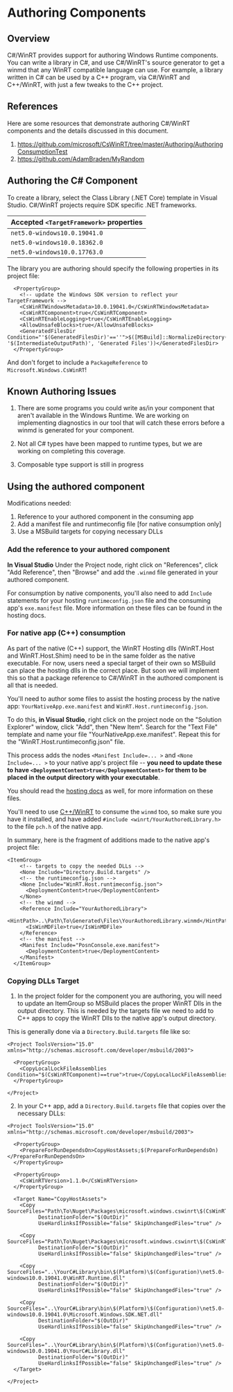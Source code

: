 # Authoring Components

## Overview
C#/WinRT provides support for authoring Windows Runtime components. You can write a library in C#, and use C#/WinRT's source generator to get a winmd that any WinRT compatible language can use. For example, a library written in C# can be used by a C++ program, via C#/WinRT and C++/WinRT, with just a few tweaks to the C++ project.


## References
Here are some resources that demonstrate authoring C#/WinRT components and the details discussed in this document.
1. https://github.com/microsoft/CsWinRT/tree/master/Authoring/AuthoringConsumptionTest
2. https://github.com/AdamBraden/MyRandom


## Authoring the C# Component
To create a library, select the Class Library (.NET Core) template in Visual Studio. C#/WinRT projects require SDK specific .NET frameworks.

Accepted `<TargetFramework>` properties |
--- |
`net5.0-windows10.0.19041.0` |
`net5.0-windows10.0.18362.0` |
`net5.0-windows10.0.17763.0` |

The library you are authoring should specify the following properties in its project file: 
```
  <PropertyGroup>
    <!-- update the Windows SDK version to reflect your TargetFramework -->
    <CsWinRTWindowsMetadata>10.0.19041.0</CsWinRTWindowsMetadata>
    <CsWinRTComponent>true</CsWinRTComponent>
    <CsWinRTEnableLogging>true</CsWinRTEnableLogging>
    <AllowUnsafeBlocks>true</AllowUnsafeBlocks>
    <GeneratedFilesDir Condition="'$(GeneratedFilesDir)'==''">$([MSBuild]::NormalizeDirectory('$(MSBuildProjectDirectory)', '$(IntermediateOutputPath)', 'Generated Files'))</GeneratedFilesDir>
  </PropertyGroup>
```
And don't forget to include a `PackageReference` to `Microsoft.Windows.CsWinRT`!


## Known Authoring Issues
1. There are some programs you could write as/in your component that aren't available in the Windows Runtime. 
We are working on implementing diagnostics in our tool that will catch these errors before a winmd is generated for your component.

2. Not all C# types have been mapped to runtime types, but we are working on completing this coverage. 

3. Composable type support is still in progress

## Using the authored component

Modifications needed: 
  1. Reference to your authored component in the consuming app
  2. Add a manifest file and runtimeconfig file [for native consumption only] 
  3. Use a MSBuild targets for copying necessary DLLs


### Add the reference to your authored component
**In Visual Studio** Under the Project node, right click on "References", click "Add Reference", then "Browse" and add the `.winmd` file generated in your authored component. 

For consumption by native components, you'll also need to add `Include` statements for your hosting `runtimeconfig.json` file and the consuming app's `exe.manifest` file. More information on these files can be found in the hosting docs.   

### For native app (C++) consumption
As part of the native (C++) support, the WinRT Hosting dlls (WinRT.Host and WinRT.Host.Shim) need to be in the same folder as the native executable. 
For now, users need a special target of their own so MSBuild can place the hosting dlls in the correct place. But soon we will implement this so that a package reference to C#/WinRT in the authored component is all that is needed.   

You'll need to author some files to assist the hosting process by the native app: `YourNativeApp.exe.manifest` and `WinRT.Host.runtimeconfig.json`. 

To do this, **in Visual Studio**, right click on the project node on the "Solution Explorer" window, click "Add", then "New Item". Search for the "Text File" template and name your file "YourNativeApp.exe.manifest".
Repeat this for the "WinRT.Host.runtimeconfig.json" file. 

This process adds the nodes `<Manifest Include=... >` and `<None Include=... >` to your native app's project file -- **you need to update these to have `<DeploymentContent>true</DeploymentContent>` for them to be placed in the output directory with your executable**.  

You should read the [hosting docs](https://github.com/microsoft/CsWinRT/blob/master/docs/hosting.md) as well, for more information on these files.

You'll need to use [C++/WinRT](https://docs.microsoft.com/en-us/windows/uwp/cpp-and-winrt-apis/intro-to-using-cpp-with-winrt) to consume the `winmd` too, so make sure you have it installed, and have added `#include <winrt/YourAuthoredLibrary.h>` to the file `pch.h` of the native app.  

In summary, here is the fragment of additions made to the native app's project file:
```
<ItemGroup>
    <!-- targets to copy the needed DLLs -->
    <None Include="Directory.Build.targets" />
    <!-- the runtimeconfig.json -->
    <None Include="WinRT.Host.runtimeconfig.json">
      <DeploymentContent>true</DeploymentContent>
    </None>
    <!-- the winmd -->
    <Reference Include="YourAuthoredLibrary">
      <HintPath>..\Path\To\Generated\Files\YourAuthoredLibrary.winmd</HintPath>
      <IsWinMDFile>true</IsWinMDFile>
    </Reference>
    <!-- the manifest -->
    <Manifest Include="PosnConsole.exe.manifest">
      <DeploymentContent>true</DeploymentContent>
    </Manifest>
  </ItemGroup> 
```

### Copying DLLs Target

1. In the project folder for the component you are authoring, you will need to update an ItemGroup so MSBuild places the proper WinRT Dlls in the output directory. This is needed by the targets file we need to add to C++ apps to copy the WinRT Dlls to the native app's output directory.

This is generally done via a `Directory.Build.targets` file like so:
```
<Project ToolsVersion="15.0" xmlns="http://schemas.microsoft.com/developer/msbuild/2003">
 
  <PropertyGroup>
    <CopyLocalLockFileAssemblies Condition="$(CsWinRTComponent)==true">true</CopyLocalLockFileAssemblies>
  </PropertyGroup>

</Project>
```


2. In your C++ app, add a `Directory.Build.targets` file that copies over the necessary DLLs: 
```
<Project ToolsVersion="15.0" xmlns="http://schemas.microsoft.com/developer/msbuild/2003">

  <PropertyGroup>
    <PrepareForRunDependsOn>CopyHostAssets;$(PrepareForRunDependsOn)</PrepareForRunDependsOn>
  </PropertyGroup>
  
  <PropertyGroup>
    <CsWinRTVersion>1.1.0</CsWinRTVersion>
  </PropertyGroup>
  
  <Target Name="CopyHostAssets">
    <Copy SourceFiles="Path\To\Nuget\Packages\microsoft.windows.cswinrt\$(CsWinRTVersion)\native\$(Platform)\WinRT.Host.dll"
          DestinationFolder="$(OutDir)" 
          UseHardlinksIfPossible="false" SkipUnchangedFiles="true" />
    
    <Copy SourceFiles="Path\To\Nuget\Packages\microsoft.windows.cswinrt\$(CsWinRTVersion)\lib\net5.0\WinRT.Host.Shim.dll"
          DestinationFolder="$(OutDir)" 
          UseHardlinksIfPossible="false" SkipUnchangedFiles="true" />

    <Copy SourceFiles="..\YourC#Library\bin\$(Platform)\$(Configuration)\net5.0-windows10.0.19041.0\WinRT.Runtime.dll" 
          DestinationFolder="$(OutDir)" 
          UseHardlinksIfPossible="false" SkipUnchangedFiles="true" />

    <Copy SourceFiles="..\YourC#Library\bin\$(Platform)\$(Configuration)\net5.0-windows10.0.19041.0\Microsoft.Windows.SDK.NET.dll"
          DestinationFolder="$(OutDir)"
          UseHardlinksIfPossible="false" SkipUnchangedFiles="true" />
    
    <Copy SourceFiles="..\YourC#Library\bin\$(Platform)\$(Configuration)\net5.0-windows10.0.19041.0\YourC#Library.dll"
          DestinationFolder="$(OutDir)"
          UseHardlinksIfPossible="false" SkipUnchangedFiles="true" />
  </Target>  
  
</Project>

```

